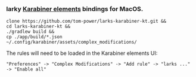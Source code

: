### larky [Karabiner elements](https://github.com/tekezo/Karabiner-Elements) bindings for MacOS.

```shell
clone https://github.com/tom-power/larks-karabiner-kt.git &&
cd larks-karabiner-kt &&
./gradlew build &&
cp ./app/build/*.json ~/.config/karabiner/assets/complex_modifications/
```

The rules will need to be loaded in the Karabiner elements UI:

```"Preferences" -> "Complex Modifications" -> "Add rule" -> "larks ..." -> "Enable all"```

